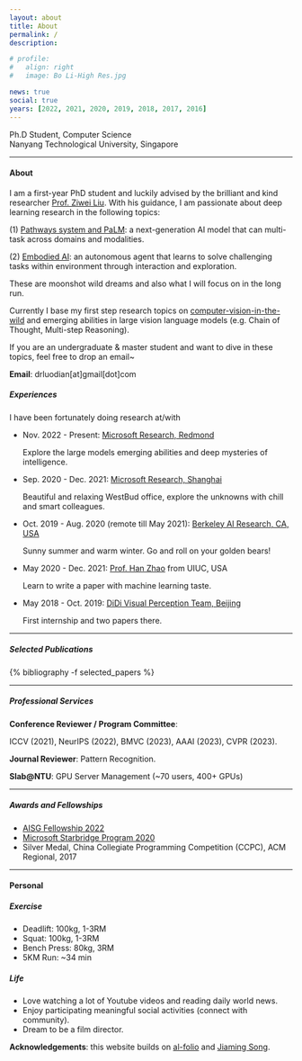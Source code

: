 ```yaml
---
layout: about
title: About
permalink: /
description:

# profile:
#   align: right
#   image: Bo Li-High Res.jpg

news: true
social: true
years: [2022, 2021, 2020, 2019, 2018, 2017, 2016]
---
```


Ph.D Student, Computer Science <br/>
Nanyang Technological University, Singapore <br/>
<!-- <a href="assets/pdf/jiaming_cv.pdf" target="_blank"><b>Curriculum Vitae</b></a> -->

---- 
#### About

I am a first-year PhD student and luckily advised by the brilliant and kind researcher [Prof. Ziwei Liu](https://liuziwei7.github.io/). With his guidance, I am passionate about deep learning research in the following topics:

(1) [Pathways system and PaLM](https://ai.googleblog.com/2022/04/pathways-language-model-palm-scaling-to.html): a next-generation AI model that can multi-task across domains and modalities.

(2) [Embodied AI](https://embodied-ai.org/): an autonomous agent that learns to solve challenging tasks within environment through interaction and exploration.

These are moonshot wild dreams and also what I will focus on in the long run. 

Currently I base my first step research topics on [computer-vision-in-the-wild](https://github.com/Computer-Vision-in-the-Wild/CVinW_Readings) and emerging abilities in large vision language models (e.g. Chain of Thought, Multi-step Reasoning).

If you are an undergraduate & master student and want to dive in these topics, feel free to drop an email~

**Email**: drluodian[at]gmail[dot]com

##### Experiences
I have been fortunately doing research at/with

-   Nov. 2022 - Present: [Microsoft Research, Redmond](https://www.microsoft.com/en-us/research/lab/microsoft-research-redmond/)

    Explore the large models emerging abilities and deep mysteries of intelligence.

-   Sep. 2020 - Dec. 2021: [Microsoft Research, Shanghai](https://www.microsoft.com/en-us/research/group/shanghai-ai-ml-group/)
    
    Beautiful and relaxing WestBud office, explore the unknowns with chill and smart colleagues.

- Oct. 2019 - Aug. 2020 (remote till May 2021): [Berkeley AI Research, CA, USA](https://bair.berkeley.edu/)
    
    Sunny summer and warm winter. Go and roll on your golden bears!

- May 2020 - Dec. 2021: [Prof. Han Zhao](https://hanzhaoml.github.io/) from UIUC, USA

    Learn to write a paper with machine learning taste.

- May 2018 - Oct. 2019: [DiDi Visual Perception Team, Beijing](https://www.didiglobal.com/science/ailabs)

    First internship and two papers there.


----

##### Selected Publications

<div class="publications">

{% bibliography -f selected_papers %}

</div>

----
##### Professional Services

**Conference Reviewer / Program Committee**: 

ICCV (2021), NeurIPS (2022), BMVC (2023), AAAI (2023), CVPR (2023).

**Journal Reviewer**: Pattern Recognition.

**Slab@NTU**: GPU Server Management (~70 users, 400+ GPUs)

<!-- **Workshop organization**:
- [NeurIPS 2019 Workshop on Information Theory and Machine Learning](https://sites.google.com/view/itml19/home) (chair)
- [DALI 2018 Workshop on Generative Models and Reinforcement Learning](http://dalimeeting.org/dali2018//program) (chair) -->

----

##### Awards and Fellowships

- [AISG Fellowship 2022](https://aisingapore.org/research/aisg-phd-fellowship-programme/)
- [Microsoft Starbridge Program 2020](https://www.msra.cn/zh-cn/connections/academic-programs/xingqiao)
- Silver Medal, China Collegiate Programming Competition (CCPC), ACM Regional, 2017

----

#### Personal

##### Exercise
- Deadlift: 100kg, 1-3RM
- Squat: 100kg, 1-3RM
- Bench Press: 80kg, 3RM
- 5KM Run: ~34 min

##### Life
- Love watching a lot of Youtube videos and reading daily world news.
- Enjoy participating meaningful social activities (connect with community).
- Dream to be a film director.

**Acknowledgements**: this website builds on [al-folio](https://github.com/alshedivat/al-folio) and [Jiaming Song](https://github.com/jiamings/tsong.me).